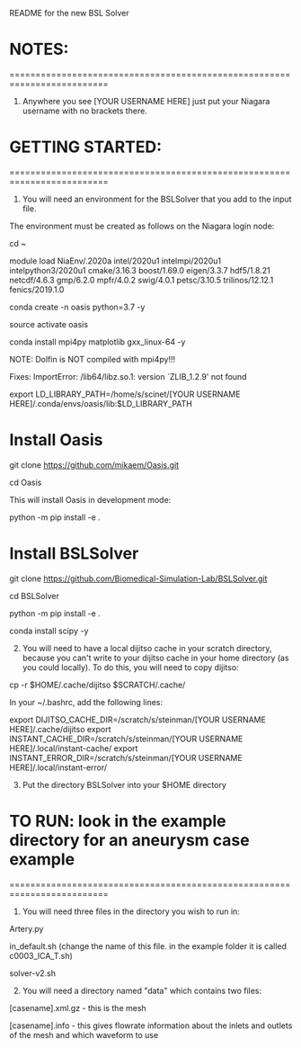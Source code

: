 README for the new BSL Solver

# NOTES:
=========================================================================
1) Anywhere you see [YOUR USERNAME HERE] just put your Niagara username with no brackets there.

# GETTING STARTED:
=========================================================================
1) You will need an environment for the BSLSolver that you add to the input file. 

The environment must be created as follows on the Niagara login node:

cd ~

module load NiaEnv/.2020a intel/2020u1 intelmpi/2020u1 intelpython3/2020u1 cmake/3.16.3 boost/1.69.0 eigen/3.3.7 hdf5/1.8.21 netcdf/4.6.3 gmp/6.2.0 mpfr/4.0.2 swig/4.0.1 petsc/3.10.5 trilinos/12.12.1 fenics/2019.1.0

conda create -n oasis python=3.7 -y

source activate oasis

conda install mpi4py matplotlib gxx_linux-64 -y

NOTE: Dolfin is NOT compiled with mpi4py!!!

Fixes: ImportError: /lib64/libz.so.1: version `ZLIB_1.2.9' not found

export LD_LIBRARY_PATH=/home/s/scinet/[YOUR USERNAME HERE]/.conda/envs/oasis/lib:$LD_LIBRARY_PATH

# Install Oasis
git clone https://github.com/mikaem/Oasis.git

cd Oasis

This will install Oasis in development mode:

python -m pip install -e . 

# Install BSLSolver
git clone https://github.com/Biomedical-Simulation-Lab/BSLSolver.git

cd BSLSolver

python -m pip install -e .

conda install scipy -y

2) You will need to have a local dijitso cache in your scratch directory, because you can't write to your dijitso cache in your home directory (as you could locally). To do this, you will need to copy dijitso:

cp -r $HOME/.cache/dijitso $SCRATCH/.cache/

In your ~/.bashrc, add the following lines:

export DIJITSO_CACHE_DIR=/scratch/s/steinman/[YOUR USERNAME HERE]/.cache/dijitso
export INSTANT_CACHE_DIR=/scratch/s/steinman/[YOUR USERNAME HERE]/.local/instant-cache/
export INSTANT_ERROR_DIR=/scratch/s/steinman/[YOUR USERNAME HERE]/.local/instant-error/

3) Put the directory BSLSolver into your $HOME directory

# TO RUN: look in the example directory for an aneurysm case example
=========================================================================
1) You will need three files in the directory you wish to run in:

Artery.py

in_default.sh (change the name of this file. in the example folder it is called c0003_ICA_T.sh)

solver-v2.sh

2) You will need a directory named "data" which contains two files:

[casename].xml.gz - this is the mesh

[casename].info - this gives flowrate information about the inlets and outlets of the mesh and which waveform to use


